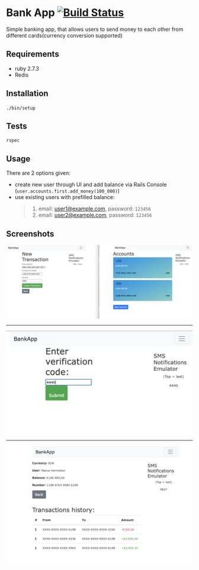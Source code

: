 # Bank App [![Build Status](https://app.travis-ci.com/DmytroHavryshGoTo/bank_app.svg?branch=main)](https://app.travis-ci.com/DmytroHavryshGoTo/bank_app)

Simple banking app, that allows users to send money to each other from different cards(currency conversion supported)

## Requirements

- ruby 2.7.3
- Redis

## Installation

```
./bin/setup
```

## Tests

```
rspec
```

## Usage

There are 2 options given:

- create new user through UI and add balance via Rails Console (`user.accounts.first.add_money(100_000)`)
- use existing users with prefilled balance:
  > 1. email: user1@example.com, password: `123456`
  > 2. email: user2@example.com, password: `123456`

## Screenshots

![screenshot_1](https://github.com/DmytroHavryshGoTo/bank_app/blob/main/screenshots/bank_app_screen_1.png)

---

![screenshot_2](https://github.com/DmytroHavryshGoTo/bank_app/blob/main/screenshots/bank_app_screen_2.png)

---

![screenshot_3](https://github.com/DmytroHavryshGoTo/bank_app/blob/main/screenshots/bank_app_screen_3.png)
